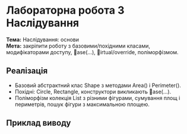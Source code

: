﻿# Лабораторна робота 3  Наслідування

**Тема:** Наслідування: основи  
**Мета:** закріпити роботу з базовими/похідними класами, модифікаторами доступу, ase(...), irtual/override, поліморфізмом.

## Реалізація
- Базовий абстрактний клас Shape з методами Area() і Perimeter().
- Похідні: Circle, Rectangle, конструктори викликають ase(...).
- Поліморфізм  колекція List<Shape> з різними фігурами, сумування площ і периметрів, пошук фігури з максимальною площею.

## Приклад виводу
